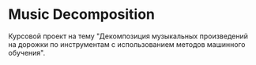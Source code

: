 # Music Decomposition

Курсовой проект на тему "Декомпозиция музыкальных произведений на дорожки по инструментам с использованием методов машинного обучения".
